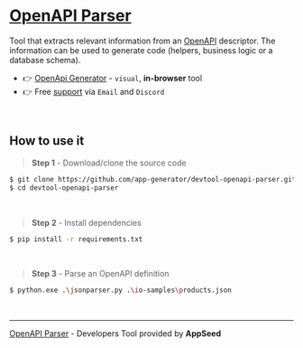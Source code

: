 # [OpenAPI Parser](https://github.com/app-generator/devtool-openapi-parser)

Tool that extracts relevant information from an [OpenAPI](https://appseed.us/generator/openapi/) descriptor. The information can be used to generate code (helpers, business logic or a database schema).

- 👉 [OpenApi Generator](https://appseed.us/generator/openapi/) - `visual`, **in-browser** tool
- 👉 Free [support](https://appseed.us/support/) via `Email` and `Discord`

<br />

## How to use it 

> **Step 1** - Download/clone the source code

```bash
$ git clone https://github.com/app-generator/devtool-openapi-parser.git
$ cd devtool-openapi-parser
```

<br />

> **Step 2** - Install dependencies

```bash
$ pip install -r requirements.txt
```

<br />

> **Step 3** - Parse an OpenAPI definition 

```bash
$ python.exe .\jsonparser.py .\io-samples\products.json
```

<br />

--- 
[OpenAPI Parser](https://github.com/app-generator/devtool-openapi-parser) - Developers Tool provided by **AppSeed**
